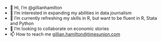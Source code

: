 - 👋 Hi, I’m @gillianhamilton
- 👀 I’m interested in expanding my abilities in data journalism
- 🌱 I’m currently refreshing my skills in R, but want to be fluent in R, Stata and Python
- 💞️ I’m looking to collaborate on economic stories
- 📫 How to reach me gillian.hamilton@timesunion.com

<!---
gillianhamilton/gillianhamilton is a ✨ special ✨ repository because its `README.md` (this file) appears on your GitHub profile.
You can click the Preview link to take a look at your changes.
--->
